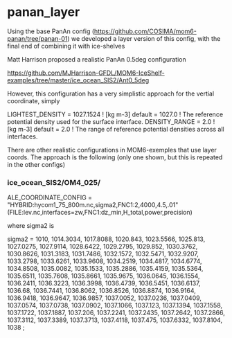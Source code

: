 # panan_layer
Using the base PanAn config (https://github.com/COSIMA/mom6-panan/tree/panan-01) we developed a layer version of this config, with the final end of combining it with ice-shelves


Matt Harrison proposed a realistic PanAn 0.5deg configuration

https://github.com/MJHarrison-GFDL/MOM6-IceShelf-examples/tree/master/ice_ocean_SIS2/Ant0_5deg

However, this configuration has a very simplistic approach for the vertial coordinate, simply

LIGHTEST_DENSITY = 1027.1524    !   [kg m-3] default = 1027.0
                                ! The reference potential density used for the surface interface.
DENSITY_RANGE = 2.0             !   [kg m-3] default = 2.0
                                ! The range of reference potential densities across all interfaces.

There are other realistic configurations in MOM6-exemples that use layer coords. The approach is the following (only one shown, but this is repeated in the other configs)

### ice_ocean_SIS2/OM4_025/

ALE_COORDINATE_CONFIG = "HYBRID:hycom1_75_800m.nc,sigma2,FNC1:2,4000,4.5,.01"
(FILE:lev.nc,interfaces=zw,FNC1:dz_min,H_total,power,precision)

where sigma2 is

 sigma2 = 1010, 1014.3034, 1017.8088, 1020.843, 1023.5566, 1025.813, 
    1027.0275, 1027.9114, 1028.6422, 1029.2795, 1029.852, 1030.3762, 
    1030.8626, 1031.3183, 1031.7486, 1032.1572, 1032.5471, 1032.9207, 
    1033.2798, 1033.6261, 1033.9608, 1034.2519, 1034.4817, 1034.6774, 
    1034.8508, 1035.0082, 1035.1533, 1035.2886, 1035.4159, 1035.5364, 
    1035.6511, 1035.7608, 1035.8661, 1035.9675, 1036.0645, 1036.1554, 
    1036.2411, 1036.3223, 1036.3998, 1036.4739, 1036.5451, 1036.6137, 
    1036.68, 1036.7441, 1036.8062, 1036.8526, 1036.8874, 1036.9164, 
    1036.9418, 1036.9647, 1036.9857, 1037.0052, 1037.0236, 1037.0409, 
    1037.0574, 1037.0738, 1037.0902, 1037.1066, 1037.123, 1037.1394, 
    1037.1558, 1037.1722, 1037.1887, 1037.206, 1037.2241, 1037.2435, 
    1037.2642, 1037.2866, 1037.3112, 1037.3389, 1037.3713, 1037.4118, 
    1037.475, 1037.6332, 1037.8104, 1038 ;


